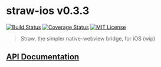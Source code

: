 # straw-ios v0.3.3

[![Build Status](https://img.shields.io/travis/strawjs/straw-ios.svg?style=flat)](https://travis-ci.org/strawjs/straw-ios)
[![Coverage Status](https://img.shields.io/coveralls/strawjs/straw-ios.svg?style=flat)](https://coveralls.io/r/strawjs/straw-ios)
[![MIT License](https://img.shields.io/badge/License-MIT-red.svg?style=flat)]()

> Straw, the simpler native-webview bridge, for iOS (wip)

## [API Documentation](http://strawjs.github.io/straw-ios/doc/html/index.html)
